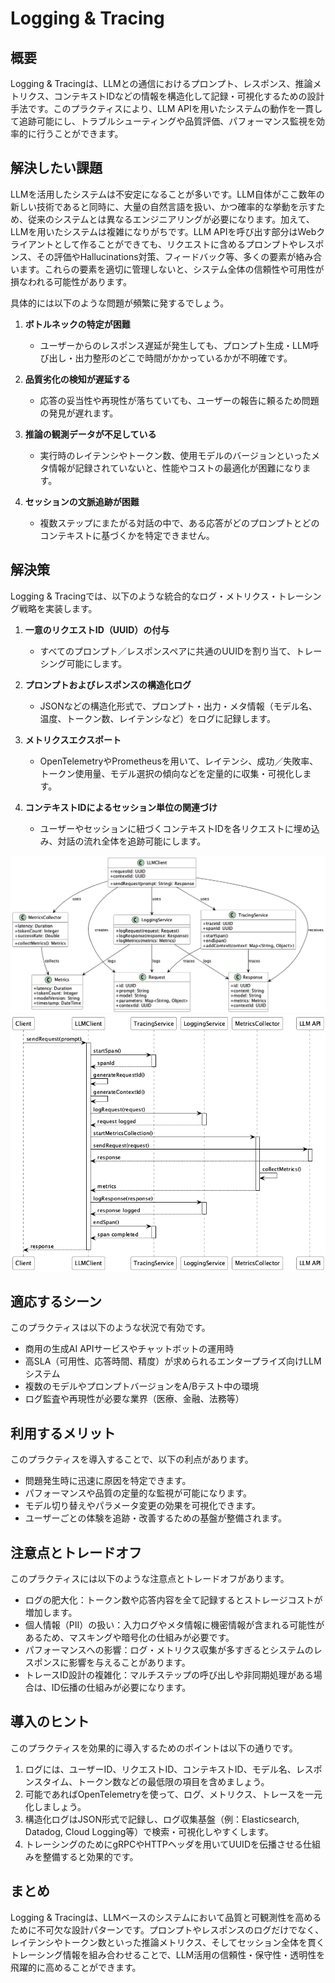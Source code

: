# Logging & Tracing

## 概要

Logging & Tracingは、LLMとの通信におけるプロンプト、レスポンス、推論メトリクス、コンテキストIDなどの情報を構造化して記録・可視化するための設計手法です。このプラクティスにより、LLM APIを用いたシステムの動作を一貫して追跡可能にし、トラブルシューティングや品質評価、パフォーマンス監視を効率的に行うことができます。

## 解決したい課題

LLMを活用したシステムは不安定になることが多いです。LLM自体がここ数年の新しい技術であると同時に、大量の自然言語を扱い、かつ確率的な挙動を示すため、従来のシステムとは異なるエンジニアリングが必要になります。加えて、LLMを用いたシステムは複雑になりがちです。LLM APIを呼び出す部分はWebクライアントとして作ることができても、リクエストに含めるプロンプトやレスポンス、その評価やHallucinations対策、フィードバック等、多くの要素が絡み合います。これらの要素を適切に管理しないと、システム全体の信頼性や可用性が損なわれる可能性があります。

具体的には以下のような問題が頻繁に発するでしょう。

1. **ボトルネックの特定が困難**
   - ユーザーからのレスポンス遅延が発生しても、プロンプト生成・LLM呼び出し・出力整形のどこで時間がかかっているかが不明確です。

2. **品質劣化の検知が遅延する**
   - 応答の妥当性や再現性が落ちていても、ユーザーの報告に頼るため問題の発見が遅れます。

3. **推論の観測データが不足している**
   - 実行時のレイテンシやトークン数、使用モデルのバージョンといったメタ情報が記録されていないと、性能やコストの最適化が困難になります。

4. **セッションの文脈追跡が困難**
   - 複数ステップにまたがる対話の中で、ある応答がどのプロンプトとどのコンテキストに基づくかを特定できません。

## 解決策

Logging & Tracingでは、以下のような統合的なログ・メトリクス・トレーシング戦略を実装します。

1. **一意のリクエストID（UUID）の付与**
   - すべてのプロンプト／レスポンスペアに共通のUUIDを割り当て、トレーシング可能にします。

2. **プロンプトおよびレスポンスの構造化ログ**
   - JSONなどの構造化形式で、プロンプト・出力・メタ情報（モデル名、温度、トークン数、レイテンシなど）をログに記録します。

3. **メトリクスエクスポート**
   - OpenTelemetryやPrometheusを用いて、レイテンシ、成功／失敗率、トークン使用量、モデル選択の傾向などを定量的に収集・可視化します。

4. **コンテキストIDによるセッション単位の関連づけ**
   - ユーザーやセッションに紐づくコンテキストIDを各リクエストに埋め込み、対話の流れ全体を追跡可能にします。

![img](./uml/images/logging_and_tracing.png)
![img](./uml/images/logging_and_tracing_sequence.png)

## 適応するシーン

このプラクティスは以下のような状況で有効です。

- 商用の生成AI APIサービスやチャットボットの運用時
- 高SLA（可用性、応答時間、精度）が求められるエンタープライズ向けLLMシステム
- 複数のモデルやプロンプトバージョンをA/Bテスト中の環境
- ログ監査や再現性が必要な業界（医療、金融、法務等）

## 利用するメリット

このプラクティスを導入することで、以下の利点があります。

- 問題発生時に迅速に原因を特定できます。
- パフォーマンスや品質の定量的な監視が可能になります。
- モデル切り替えやパラメータ変更の効果を可視化できます。
- ユーザーごとの体験を追跡・改善するための基盤が整備されます。

## 注意点とトレードオフ

このプラクティスには以下のような注意点とトレードオフがあります。

- ログの肥大化：トークン数や応答内容を全て記録するとストレージコストが増加します。
- 個人情報（PII）の扱い：入力ログやメタ情報に機密情報が含まれる可能性があるため、マスキングや暗号化の仕組みが必要です。
- パフォーマンスへの影響：ログ・メトリクス収集が多すぎるとシステムのレスポンスに影響を与えることがあります。
- トレースID設計の複雑化：マルチステップの呼び出しや非同期処理がある場合は、ID伝播の仕組みが必要になります。

## 導入のヒント

このプラクティスを効果的に導入するためのポイントは以下の通りです。

1. ログには、ユーザーID、リクエストID、コンテキストID、モデル名、レスポンスタイム、トークン数などの最低限の項目を含めましょう。
2. 可能であればOpenTelemetryを使って、ログ、メトリクス、トレースを一元化しましょう。
3. 構造化ログはJSON形式で記録し、ログ収集基盤（例：Elasticsearch, Datadog, Cloud Logging等）で検索・可視化しやすくします。
4. トレーシングのためにgRPCやHTTPヘッダを用いてUUIDを伝播させる仕組みを整備すると効果的です。

## まとめ

Logging & Tracingは、LLMベースのシステムにおいて品質と可観測性を高めるために不可欠な設計パターンです。プロンプトやレスポンスのログだけでなく、レイテンシやトークン数といった推論メトリクス、そしてセッション全体を貫くトレーシング情報を組み合わせることで、LLM活用の信頼性・保守性・透明性を飛躍的に高めることができます。
